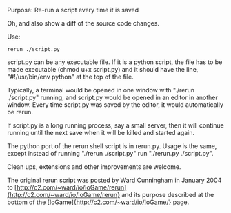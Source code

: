 Purpose: Re-run a script every time it is saved

Oh, and also show a diff of the source code changes.

Use:

    rerun ./script.py

script.py can be any executable file. If it is a python script, the file has to be made executable (chmod u+x script.py) and it should have the line, "#!/usr/bin/env python" at the top of the file.

Typically, a terminal would be opened in one window with "./rerun ./script.py" running, and script.py would be opened in an editor in another window. Every time script.py was saved by the editor, it would automatically be rerun.

If script.py is a long running process, say a small server, then it will continue running until the next save when it will be killed and started again.

The python port of the rerun shell script is in rerun.py. Usage is the same, except instead of running "./rerun ./script.py" run "./rerun.py ./script.py".

Clean ups, extensions and other improvements are welcome.

The original rerun script was posted by Ward Cunningham in January 2004 to [http://c2.com/~ward/io/IoGame/rerun]{http://c2.com/~ward/io/IoGame/rerun} and its purpose described at the bottom of the [IoGame]{http://c2.com/~ward/io/IoGame/} page.
